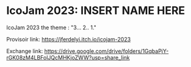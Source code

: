 # IcoJam 2023: INSERT NAME HERE

IcoJam 2023 the theme : "3... 2.. 1."

Provisoir link: https://jferdelyi.itch.io/icojam-2023

Exchange link: https://drive.google.com/drive/folders/1GqbaPjY-rGK08zM4LBFolJQcMHKjoZWW?usp=share_link


